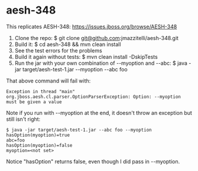 # aesh-348

This replicates AESH-348: https://issues.jboss.org/browse/AESH-348

1. Clone the repo:
   $ git clone git@github.com:jmazzitelli/aesh-348.git
2. Build it:
   $ cd aesh-348 && mvn clean install
3. See the test errors for the problems
4. Build it again without tests:
   $ mvn clean install -DskipTests
5. Run the jar with your own combination of --myoption and --abc:
   $ java -jar target/aesh-test-1.jar --myoption --abc foo

That above command will fail with:

````
Exception in thread "main" org.jboss.aesh.cl.parser.OptionParserException: Option: --myoption must be given a value
````

Note if you run with --myoption at the end, it doesn't throw an exception but still isn't right:

````
$ java -jar target/aesh-test-1.jar --abc foo --myoption
hasOption(myoption)=true
abc=foo
hasOption(myoption)=false
myoption=<not set>
````

Notice "hasOption" returns false, even though I did pass in --myoption.
